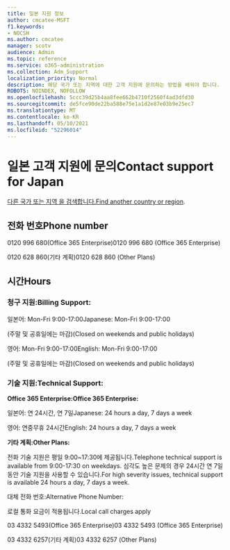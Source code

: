 ```yaml
---
title: 일본 지원 정보
author: cmcatee-MSFT
f1.keywords:
- NOCSH
ms.author: cmcatee
manager: scotv
audience: Admin
ms.topic: reference
ms.service: o365-administration
ms.collection: Adm_Support
localization_priority: Normal
description: 해당 국가 또는 지역에 대한 고객 지원에 문의하는 방법을 배워야 합니다.
ROBOTS: NOINDEX, NOFOLLOW
ms.openlocfilehash: 5ccc39d25b4aa8fee662b4710f2560f4ad3dfd30
ms.sourcegitcommit: de5fce90de22ba588e75e1a1d2e87e03b9e25ec7
ms.translationtype: MT
ms.contentlocale: ko-KR
ms.lasthandoff: 05/10/2021
ms.locfileid: "52296014"
---
```

# <a name="contact-support-for-japan"></a><span data-ttu-id="d6da5-103">일본 고객 지원에 문의</span><span class="sxs-lookup"><span data-stu-id="d6da5-103">Contact support for Japan</span></span>

<span data-ttu-id="d6da5-104">[다른 국가 또는 지역 을 검색합니다.](../../business-video/get-help-support.md)</span><span class="sxs-lookup"><span data-stu-id="d6da5-104">[Find another country or region](../../business-video/get-help-support.md).</span></span>

## <a name="phone-number"></a><span data-ttu-id="d6da5-105">전화 번호</span><span class="sxs-lookup"><span data-stu-id="d6da5-105">Phone number</span></span>
<span data-ttu-id="d6da5-106">0120 996 680(Office 365 Enterprise)</span><span class="sxs-lookup"><span data-stu-id="d6da5-106">0120 996 680 (Office 365 Enterprise)</span></span>

<span data-ttu-id="d6da5-107">0120 628 860(기타 계획)</span><span class="sxs-lookup"><span data-stu-id="d6da5-107">0120 628 860 (Other Plans)</span></span>

## <a name="hours"></a><span data-ttu-id="d6da5-108">시간</span><span class="sxs-lookup"><span data-stu-id="d6da5-108">Hours</span></span>
### <a name="billing-support"></a><span data-ttu-id="d6da5-109">청구 지원:</span><span class="sxs-lookup"><span data-stu-id="d6da5-109">Billing Support:</span></span>

<span data-ttu-id="d6da5-110">일본어: Mon-Fri 9:00-17:00</span><span class="sxs-lookup"><span data-stu-id="d6da5-110">Japanese: Mon-Fri 9:00-17:00</span></span>

<span data-ttu-id="d6da5-111">(주말 및 공휴일에는 마감)</span><span class="sxs-lookup"><span data-stu-id="d6da5-111">(Closed on weekends and public holidays)</span></span>

<span data-ttu-id="d6da5-112">영어: Mon-Fri 9:00-17:00</span><span class="sxs-lookup"><span data-stu-id="d6da5-112">English: Mon-Fri 9:00-17:00</span></span>

<span data-ttu-id="d6da5-113">(주말 및 공휴일에는 마감)</span><span class="sxs-lookup"><span data-stu-id="d6da5-113">(Closed on weekends and public holidays)</span></span>

### <a name="technical-support"></a><span data-ttu-id="d6da5-114">기술 지원:</span><span class="sxs-lookup"><span data-stu-id="d6da5-114">Technical Support:</span></span>

<span data-ttu-id="d6da5-115">**Office 365 Enterprise:**</span><span class="sxs-lookup"><span data-stu-id="d6da5-115">**Office 365 Enterprise:**</span></span>

<span data-ttu-id="d6da5-116">일본어: 연 24시간, 연 7일</span><span class="sxs-lookup"><span data-stu-id="d6da5-116">Japanese: 24 hours a day, 7 days a week</span></span>

<span data-ttu-id="d6da5-117">영어: 연중무휴 24시간</span><span class="sxs-lookup"><span data-stu-id="d6da5-117">English: 24 hours a day, 7 days a week</span></span>

<span data-ttu-id="d6da5-118">**기타 계획:**</span><span class="sxs-lookup"><span data-stu-id="d6da5-118">**Other Plans:**</span></span>

<span data-ttu-id="d6da5-119">전화 기술 지원은 평일 9:00~17:30에 제공됩니다.</span><span class="sxs-lookup"><span data-stu-id="d6da5-119">Telephone technical support is available from 9:00-17:30 on weekdays.</span></span> <span data-ttu-id="d6da5-120">심각도 높은 문제의 경우 24시간 연 7일 동안 기술 지원을 사용할 수 있습니다.</span><span class="sxs-lookup"><span data-stu-id="d6da5-120">For high severity issues, technical support is available 24 hours a day, 7 days a week.</span></span>

<span data-ttu-id="d6da5-121">대체 전화 번호:</span><span class="sxs-lookup"><span data-stu-id="d6da5-121">Alternative Phone Number:</span></span>

<span data-ttu-id="d6da5-122">로컬 통화 요금이 적용됩니다.</span><span class="sxs-lookup"><span data-stu-id="d6da5-122">Local call charges apply</span></span>

<span data-ttu-id="d6da5-123">03 4332 5493(Office 365 Enterprise)</span><span class="sxs-lookup"><span data-stu-id="d6da5-123">03 4332 5493 (Office 365 Enterprise)</span></span>

<span data-ttu-id="d6da5-124">03 4332 6257(기타 계획)</span><span class="sxs-lookup"><span data-stu-id="d6da5-124">03 4332 6257 (Other Plans)</span></span>
